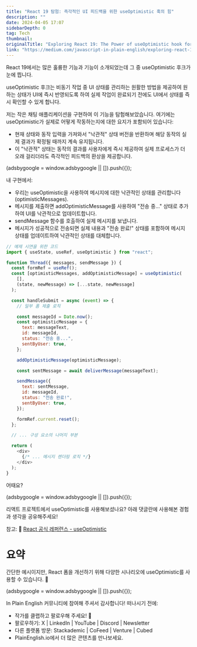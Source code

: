 ```yaml
---
title: "React 19 탐험: 즉각적인 UI 피드백을 위한 useOptimistic 훅의 힘"
description: ""
date: 2024-04-05 17:07
sidebarDepth: 0
tag: Tech
thumbnail: 
originalTitle: "Exploring React 19: The Power of useOptimistic hook for Instant UI Feedback"
link: "https://medium.com/javascript-in-plain-english/exploring-react-19-the-power-of-useoptimistic-hook-for-instant-ui-feedback-993fa3ca28e0"
---
```



React 19에서는 많은 훌륭한 기능과 기능이 소개되었는데 그 중 useOptimistic 후크가 눈에 띕니다.

useOptimistic 후크는 비동기 작업 중 UI 상태를 관리하는 원활한 방법을 제공하여 원하는 상태가 UI에 즉시 반영되도록 하여 실제 작업이 완료되기 전에도 UI에서 상태를 즉시 확인할 수 있게 합니다.

저는 작은 채팅 애플리케이션을 구현하여 이 기능을 탐험해보았습니다. 여기에는 useOptimistic가 실제로 어떻게 작동하는지에 대한 요지가 포함되어 있습니다:

- 현재 상태와 동작 입력을 가져와서 "낙관적" 상태 버전을 반환하며 해당 동작의 실제 결과가 확정될 때까지 계속 유지됩니다.
- 이 "낙관적" 상태는 동작의 결과를 사용자에게 즉시 제공하여 실제 프로세스가 더 오래 걸리더라도 즉각적인 피드백의 환상을 제공합니다.

<!-- ui-log 수평형 -->
<ins class="adsbygoogle"
  style="display:block"
  data-ad-client="ca-pub-4877378276818686"
  data-ad-slot="9743150776"
  data-ad-format="auto"
  data-full-width-responsive="true"></ins>
<component is="script">
(adsbygoogle = window.adsbygoogle || []).push({});
</component>

내 구현에서:

- 우리는 useOptimistic을 사용하여 메시지에 대한 낙관적인 상태를 관리합니다 (optimisticMessages).
- 메시지를 제출하면 addOptimisticMessage를 사용하여 "전송 중..." 상태로 추가하여 UI를 낙관적으로 업데이트합니다.
- sendMessage 함수를 호출하여 실제 메시지를 보냅니다.
- 메시지가 성공적으로 전송되면 실제 내용과 "전송 완료!" 상태를 포함하여 메시지 상태를 업데이트하여 낙관적인 상태를 대체합니다.

```js
// 예제 시연을 위한 코드
import { useState, useRef, useOptimistic } from "react";

function Thread({ messages, sendMessage }) {
  const formRef = useRef();
  const [optimisticMessages, addOptimisticMessage] = useOptimistic(
    [],
    (state, newMessage) => [...state, newMessage]
  );

  const handleSubmit = async (event) => {
    // 일부 폼 제출 로직

    const messageId = Date.now();
    const optimisticMessage = {
      text: messageText,
      id: messageId,
      status: "전송 중...",
      sentByUser: true,
    };

    addOptimisticMessage(optimisticMessage);

    const sentMessage = await deliverMessage(messageText);

    sendMessage({
      text: sentMessage,
      id: messageId,
      status: "전송 완료!",
      sentByUser: true,
    });

    formRef.current.reset();
  };

  // ... 구성 요소의 나머지 부분

  return (
    <div>
      {/* ... 메시지 렌더링 로직 */}
    </div>
  );
}
```

어때요?

<!-- ui-log 수평형 -->
<ins class="adsbygoogle"
  style="display:block"
  data-ad-client="ca-pub-4877378276818686"
  data-ad-slot="9743150776"
  data-ad-format="auto"
  data-full-width-responsive="true"></ins>
<component is="script">
(adsbygoogle = window.adsbygoogle || []).push({});
</component>

리액트 프로젝트에서 useOptimistic를 사용해보셨나요? 아래 댓글란에 사용해본 경험과 생각을 공유해주세요!

참고:
📌 [React 공식 레퍼런스 - useOptimistic](https://react.dev/reference/react/useOptimistic)

# 요약
간단한 예시이지만, React 폼을 개선하기 위해 다양한 시나리오에 useOptimistic를 사용할 수 있습니다. 🚀

<!-- ui-log 수평형 -->
<ins class="adsbygoogle"
  style="display:block"
  data-ad-client="ca-pub-4877378276818686"
  data-ad-slot="9743150776"
  data-ad-format="auto"
  data-full-width-responsive="true"></ins>
<component is="script">
(adsbygoogle = window.adsbygoogle || []).push({});
</component>

In Plain English 커뮤니티에 참여해 주셔서 감사합니다! 떠나시기 전에:

- 작가를 클랩하고 팔로우해 주세요! ️👏️️
- 팔로우하기: X | LinkedIn | YouTube | Discord | Newsletter
- 다른 플랫폼 방문: Stackademic | CoFeed | Venture | Cubed
- PlainEnglish.io에서 더 많은 콘텐츠를 만나보세요.
